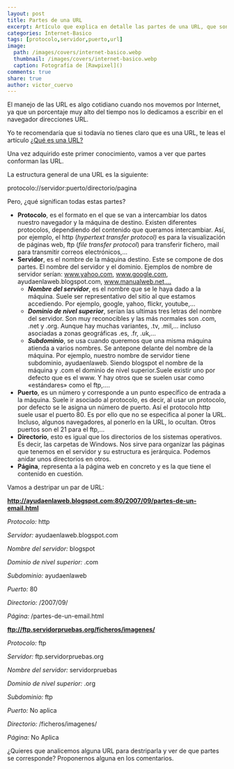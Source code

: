 ```yaml
---
layout: post
title: Partes de una URL
excerpt: Artículo que explica en detalle las partes de una URL, que son protocolo, servidor, puerto, directorio y página.
categories: Internet-Basico
tags: [protocolo,servidor,puerto,url]
image:
  path: /images/covers/internet-basico.webp
  thumbnail: /images/covers/internet-basico.webp
  caption: Fotografía de [Rawpixel]()
comments: true
share: true
author: victor_cuervo
---
```


El manejo de las URL es algo cotidiano cuando nos movemos por Internet, ya que un porcentaje muy alto del tiempo nos lo dedicamos a escribir en el navegador direcciones URL.


Yo te recomendaría que si todavía no tienes claro que es una URL, te leas el artículo [¿Qué es una URL?](https://www.ayudaenlaweb.com/internet-basico/que-es-la-url/)


Una vez adquirido este primer conocimiento, vamos a ver que partes conforman las URL.


La estructura general de una URL es la siguiente:


protocolo://servidor:puerto/directorio/pagina


Pero, ¿qué significan todas estas partes?

- **Protocolo**, es el formato en el que se van a intercambiar los datos nuestro navegador y la máquina de destino. Existen diferentes protocolos, dependiendo del contenido que queramos intercambiar. Así, por ejemplo, el http (_hypertext transfer protocol)_ es para la visualización de páginas web, ftp (_file transfer protocol_) para transferir fichero, mail para transmitir correos electrónicos,…
- **Servidor**, es el nombre de la máquina destino. Este se compone de dos partes. El nombre del servidor y el dominio. Ejemplos de nombre de servidor serían: www.yahoo.com, www.google.com, ayudaenlaweb.blogspot.com, www.manualweb.net,…
	- _**Nombre del servidor**_, es el nombre que se le haya dado a la máquina. Suele ser representativo del sitio al que estamos accediendo. Por ejemplo, google, yahoo, flickr, youtube,…
	- _**Dominio de nivel superior**_, serían las ultimas tres letras del nombre del servidor. Son muy reconocibles y las más normales son .com, .net y .org. Aunque hay muchas variantes, .tv, .mil,… incluso asociadas a zonas geográficas .es, .fr, .uk,…
	- _**Subdominio**_, se usa cuando queremos que una misma máquina atienda a varios nombres. Se antepone delante del nombre de la máquina. Por ejemplo, nuestro nombre de servidor tiene subdominio, ayudaenlaweb. Siendo blogspot el nombre de la máquina y .com el dominio de nivel superior.Suele existir uno por defecto que es el www. Y hay otros que se suelen usar como «estándares» como el ftp,….
- **Puerto**, es un número y corresponde a un punto específico de entrada a la máquina. Suele ir asociado al protocolo, es decir, al usar un protocolo, por defecto se le asigna un número de puerto. Así el protocolo http suele usar el puerto 80. Es por ello que no se especifica al poner la URL. Incluso, algunos navegadores, al ponerlo en la URL, lo ocultan. Otros puertos son el 21 para el ftp,…
- **Directorio**, esto es igual que los directorios de los sistemas operativos. Es decir, las carpetas de Windows. Nos sirve para organizar las páginas que tenemos en el servidor y su estructura es jerárquica. Podemos anidar unos directorios en otros.
- **Página**, representa a la página web en concreto y es la que tiene el contenido en cuestión.

Vamos a destripar un par de URL:


**http://ayudaenlaweb.blogspot.com:80/2007/09/partes-de-un-email.html**


_Protocolo:_ http


_Servidor:_ ayudaenlaweb.blogspot.com


_Nombre del servidor:_ blogspot


_Dominio de nivel superior:_ .com


_Subdominio:_ ayudaenlaweb


_Puerto:_ 80


_Directorio:_ /2007/09/


_Página:_ /partes-de-un-email.html


**ftp://ftp.servidorpruebas.org/ficheros/imagenes/**


_Protocolo:_ ftp


_Servidor:_ ftp.servidorpruebas.org


_Nombre del servidor:_ servidorpruebas


_Dominio de nivel superior:_ .org


_Subdominio:_ ftp


_Puerto:_ No aplica


_Directorio:_ /ficheros/imagenes/


_Página:_ No Aplica


¿Quieres que analicemos alguna URL para destriparla y ver de que partes se corresponde? Proponernos alguna en los comentarios.


